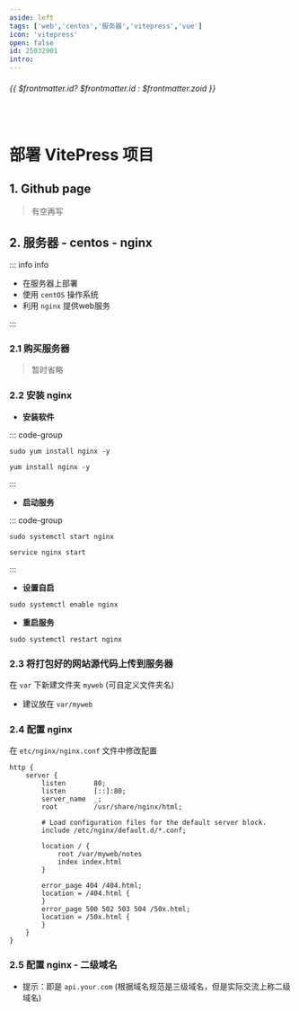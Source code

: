 ```yaml
---
aside: left
tags: ['web','centos','服务器','vitepress','vue']
icon: 'vitepress'
open: false
id: 25032901
intro: 
---
```

 
######  {{ $frontmatter.id? $frontmatter.id : $frontmatter.zoid }}
 
<br/>
 
# 部署 VitePress 项目

## 1. Github page

> 有空再写

## 2. 服务器 - centos - nginx


::: info <Badge type='info'>info</Badge>

- 在服务器上部署
- 使用 `centOS` 操作系统
- 利用 `nginx` 提供web服务

:::


### 2.1 购买服务器

> 暂时省略


### 2.2 安装 nginx

- **安装软件**

::: code-group

```shell [AI]
sudo yum install nginx -y
```

```shell [尚硅谷]
yum install nginx -y
```

:::


- **启动服务**


::: code-group

```shell [AI]
sudo systemctl start nginx
```

```shell [尚硅谷]
service nginx start
```

:::



- **设置自启**



```shell
sudo systemctl enable nginx
```



- **重启服务**

```shell
sudo systemctl restart nginx
```


### 2.3 将打包好的网站源代码上传到服务器

在 `var` 下新建文件夹 `myweb` (可自定义文件夹名)

- 建议放在 `var/myweb`



### 2.4 配置 nginx 

在 `etc/nginx/nginx.conf` 文件中修改配置


```text
http {
    server {
        listen       80;
        listen       [::]:80;
        server_name  _;
        root         /usr/share/nginx/html;

        # Load configuration files for the default server block.
        include /etc/nginx/default.d/*.conf;

        location / {
            root /var/myweb/notes
            index index.html
        }

        error_page 404 /404.html;
        location = /404.html {
        }
        error_page 500 502 503 504 /50x.html;
        location = /50x.html {
        }
    }
}
```


### 2.5 配置 nginx - 二级域名

- 提示：即是 `api.your.com` (根据域名规范是三级域名，但是实际交流上称二级域名)